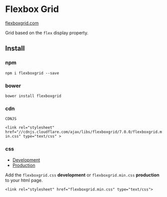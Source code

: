 Flexbox Grid
============

[flexboxgrid.com](http://flexboxgrid.com)

Grid based on the `flex` display property.

Install
-------
### npm
`npm i flexboxgrid --save`

### bower
`bower install flexboxgrid`

### cdn
<code>CDNJS</code>

`<link rel="stylesheet" href="//cdnjs.cloudflare.com/ajax/libs/flexboxgrid/7.0.0/flexboxgrid.min.css" type="text/css" >`

### css
* [Development](https://raw.githubusercontent.com/kristoferjoseph/flexboxgrid/master/flexboxgrid.css)
* [Production](https://raw.githubusercontent.com/kristoferjoseph/flexboxgrid/master/flexboxgrid.min.css)

Add the `flexboxgrid.css` __development__ or `flexboxgrid.min.css` __production__ to your html page.

```
<link rel="stylesheet" href="flexboxgrid.min.css" type="text/css">
```
